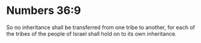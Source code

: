 # Numbers 36:9

So no inheritance shall be transferred from one tribe to another, for each of the tribes of the people of Israel shall hold on to its own inheritance.
